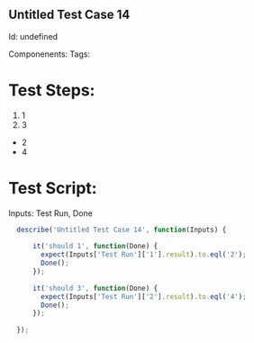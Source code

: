 Untitled Test Case 14
-----------

Id: undefined

Componenents:
Tags: 

Test Steps:
=============
1. 1
2. 3
 * 2
 * 4


Test Script:
=============

Inputs: Test Run, Done

```javascript
  describe('Untitled Test Case 14', function(Inputs) {
    
      it('should 1', function(Done) {
        expect(Inputs['Test Run']['1'].result).to.eql('2');
        Done();
      });
    
      it('should 3', function(Done) {
        expect(Inputs['Test Run']['2'].result).to.eql('4');
        Done();
      });
    
  });
```
